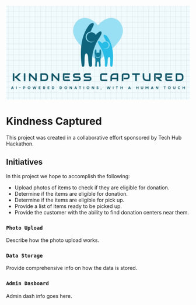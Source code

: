![Project Logo](https://github.com/aperdomoll90/kindnesscaptured/blob/main/public/logo.jpg)

# Kindness Captured

This project was created in a collaborative effort sponsored by Tech Hub Hackathon.

## Initiatives

In this project we hope to accomplish the following:

- Upload photos of items to check if they are eligible for donation.
- Determine if the items are eligible for donation.
- Determine if the items are eligible for pick up.
- Provide a list of items ready to be picked up.
- Provide the customer with the ability to find donation centers near them.


### `Photo Upload`

Describe how the photo upload works.

### `Data Storage`

Provide comprehensive info on how the data is stored.

### `Admin Dasboard`

Admin dash info goes here.

